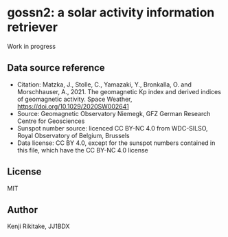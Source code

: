 # gossn2: a solar activity information retriever

Work in progress

## Data source reference

* Citation: Matzka, J., Stolle, C., Yamazaki, Y., Bronkalla, O. and Morschhauser, A., 2021. The geomagnetic Kp index and derived indices of geomagnetic activity. Space Weather, <https://doi.org/10.1029/2020SW002641>
* Source: Geomagnetic Observatory Niemegk, GFZ German Research Centre for Geosciences
* Sunspot number source: licenced CC BY-NC 4.0 from WDC-SILSO, Royal Observatory of Belgium, Brussels
* Data license: CC BY 4.0, except for the sunspot numbers contained in this file, which have the CC BY-NC 4.0 license

## License

MIT

## Author

Kenji Rikitake, JJ1BDX

